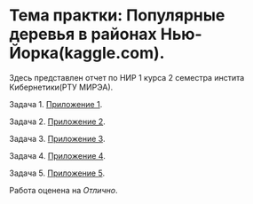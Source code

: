 # Тема практки: Популярные деревья в районах Нью-Йорка(kaggle.com).
Здесь представлен отчет по НИР 1 курса 2 семестра инстита Кибернетики(РТУ МИРЭА).

Задача 1. 
    [Приложение 1](https://github.com/katerina-Evdokimova/NIR/blob/main/Practical_work_1_variant_3.R).
    
    
Задача 2.
    [Приложение 2](https://github.com/katerina-Evdokimova/NIR/blob/main/Practical_work_2_variant_3.R).
    
    
Задача 3.
    [Приложение 3](https://github.com/katerina-Evdokimova/NIR/blob/main/Practical_work_3_variant_3.R).
    
    
Задача 4.
    [Приложение 4](https://github.com/katerina-Evdokimova/NIR/blob/main/Practical_work_4_variant_3.py).
    
    
Задача 5.
    [Приложение 5](https://github.com/katerina-Evdokimova/NIR/blob/main/Practical_work_5.py).
    
    
Работа оценена на _Отлично_.

